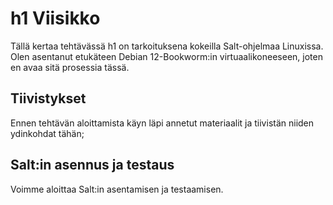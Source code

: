 # h1 Viisikko
Tällä kertaa tehtävässä h1 on tarkoituksena kokeilla Salt-ohjelmaa Linuxissa. Olen asentanut etukäteen Debian 12-Bookworm:in virtuaalikoneeseen, joten en avaa sitä prosessia tässä.

## Tiivistykset
Ennen tehtävän aloittamista käyn läpi annetut materiaalit ja tiivistän niiden ydinkohdat tähän;

## Salt:in asennus ja testaus
Voimme aloittaa Salt:in asentamisen ja testaamisen.
